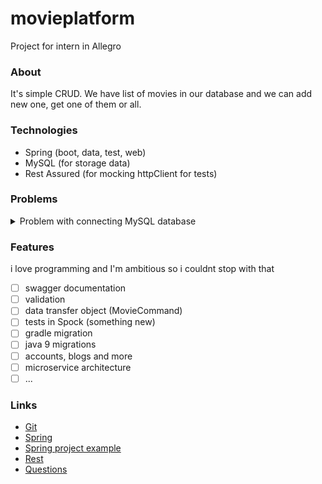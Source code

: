 # movieplatform
Project for intern in Allegro

### About
It's simple CRUD. We have list of movies in our database and we can add new one, get one of them or all.

### Technologies

- Spring (boot, data, test, web)
- MySQL (for storage data)
- Rest Assured (for mocking httpClient for tests)

### Problems
<details>
  <summary>Problem with connecting MySQL database</summary>
    Problem: Error creating bean 'entityManagerFactory'
    Source: java 9 probably
    Solve: Still not, staying in java 8 for right now
</details>

### Features
i love programming and I'm ambitious so i couldnt stop with that
- [ ] swagger documentation
- [ ] validation
- [ ] data transfer object (MovieCommand)
- [ ] tests in Spock (something new)
- [ ] gradle migration
- [ ] java 9 migrations
- [ ] accounts, blogs and more
- [ ] microservice architecture
- [ ] ...

### Links
- [Git](https://git-scm.com)
- [Spring](https://spring.io)
- [Spring project example](https://github.com/spring-projects/spring-petclinic)
- [Rest](http://www.restapitutorial.com)
- [Questions](https://stackoverflow.com)
